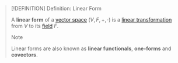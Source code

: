 >[!DEFINITION] Definition: Linear Form
>
>A **linear form** of a [vector space](../Vector%20Spaces/Vector%20Space.md) $(V,F,+,\cdot)$  is a [linear transformation](Linear%20Transformation.md) from $V$ to its [field](../../Fields/index.md) $F$.
>
>>[!NOTE]
>>
>>Linear forms are also known as **linear functionals**, **one-forms** and **covectors**.
>>
>